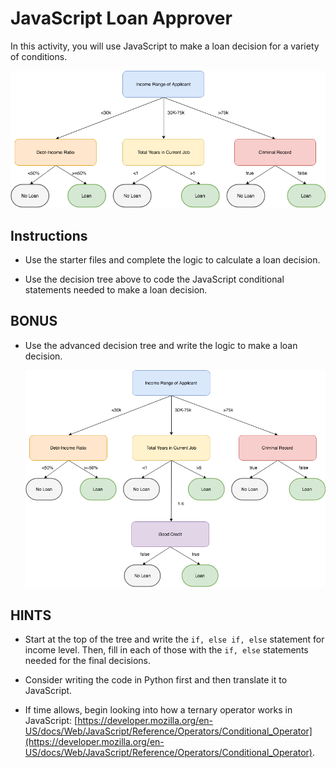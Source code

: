 # JavaScript Loan Approver

In this activity, you will use JavaScript to make a loan decision for a variety of conditions.

![loan-tree.png](Images/loan-tree.png)

## Instructions

* Use the starter files and complete the logic to calculate a loan decision.

* Use the decision tree above to code the JavaScript conditional statements needed to make a loan decision.

## BONUS

* Use the advanced decision tree and write the logic to make a loan decision.

  ![bonus-loan-tree.png](Images/bonus-loan-tree.png)

## HINTS

* Start at the top of the tree and write the `if, else if, else` statement for income level. Then, fill in each of those with the `if, else` statements needed for the final decisions.

* Consider writing the code in Python first and then translate it to JavaScript.

* If time allows, begin looking into how a ternary operator works in JavaScript: [https://developer.mozilla.org/en-US/docs/Web/JavaScript/Reference/Operators/Conditional_Operator](https://developer.mozilla.org/en-US/docs/Web/JavaScript/Reference/Operators/Conditional_Operator).
